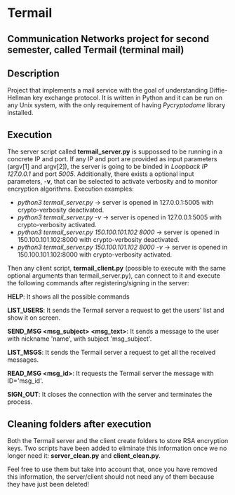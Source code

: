 # Termail
## Communication Networks project for second semester, called Termail (terminal mail)

## Description
Project that implements a mail service with the goal of understanding Diffie-Hellman key exchange protocol. It is written in Python and it can be run on any Unix system, with the only requirement of having *Pycryptodome* library installed.

## Execution
The server script called **termail_server.py** is suppossed to be running in a concrete IP and port. If any IP and port are provided as input parameters (argv[1] and argv[2]), the server is going to be binded in *Loopback IP 127.0.0.1* and port *5005*. Additionally, there exists a optional input parameters, **-v**, that can be selected to activate verbosity and to monitor encryption algorithms. Execution examples:
* *python3 termail_server.py* -> server is opened in 127.0.0.1:5005 with crypto-verbosity deactivated.
* *python3 termail_server.py -v* -> server is opened in 127.0.0.1:5005 with crypto-verbosity activated.
* *python3 termail_server.py 150.100.101.102 8000* -> server is opened in 150.100.101.102:8000 with crypto-verbosity deactivated.
* *python3 termail_server.py 150.100.101.102 8000 -v* -> server is opened in 150.100.101.102:8000 with crypto-verbosity activated.

Then any client script, **termail_client.py** (possible to execute with the same optional arguments than termail_server.py), can connect to it and execute the following commands after registering/signing in the server:

**HELP**: It shows all the possible commands

**LIST_USERS**: It sends the Termail server a request to get the users' list and show it on screen.

**SEND_MSG <name> <msg_subject> <msg_text>**: It sends a message to the user with nickname 'name', with subject 'msg_subject'.
  
**LIST_MSGS**: It sends the Termail server a request to get all the received messages.

**READ_MSG <msg_id>**:  It requests the Termail server the message with ID='msg_id'.

**SIGN_OUT**: It closes the connection with the server and terminates the process.

## Cleaning folders after execution
Both the Termail server and the client create folders to store RSA encryption keys. Two scripts have been added to eliminate this information once we no longer need it: **server_clean.py** and **client_clean.py**.

Feel free to use them but take into account that, once you have removed this information, the server/client should not need any of them because they have just been deleted!


